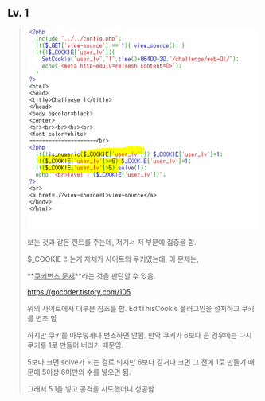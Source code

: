## Lv. 1

>![lv1_1](img/webhancking.kr/lv1_1.PNG)
>
>보는 것과 같은 힌트를 주는데, 저기서 저 부분에 집중을 함.
>
>$_COOKIE 라는거 자체가 사이트의 쿠키였는데, 이 문제는,
>
>**<u>쿠키변조 문제</u>**라는 것을 판단할 수 있음.
>
>https://gocoder.tistory.com/105
>
>위의 사이트에서 대부분 참조를 함. EditThisCookie 플러그인을 설치하고 쿠키를 변조 함
>
>하지만 쿠키를 아무렇게나 변조하면 안됨. 만약 쿠키가 6보다 큰 경우에는 다시 쿠키를 1로 만들어 버리기 때문임.
>
>5보다 크면 solve가 되는 걸로 되지만 6보다 같거나 크면 그 전에 1로 만들기 때문에 5이상 6미만의 수를 넣으면 됨.
>
>그래서 5.1을 넣고 공격을 시도했더니 성공함





